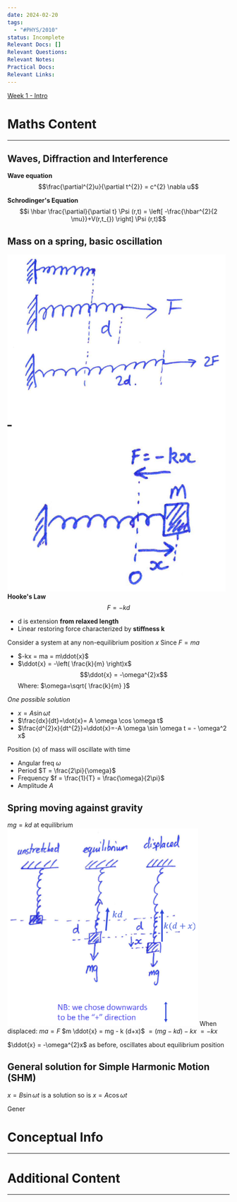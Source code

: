 ```yaml
---
date: 2024-02-20
tags:
  - "#PHYS/2010"
status: Incomplete
Relevant Docs: []
Relevant Questions: 
Relevant Notes: 
Practical Docs: 
Relevant Links:
---
```

[Week 1 - Intro](Attachments/PHYS2010%20Week%201%20Intro%20and%20SHM.pdf)
# Maths Content
---

## Waves, Diffraction and Interference

**Wave equation**
$$\frac{\partial^{2}u}{\partial t^{2}} = c^{2} \nabla u$$


**Schrodinger's Equation**
$$i \hbar \frac{\partial}{\partial t} \Psi (r,t) = \left[  -\frac{\hbar^{2}{2 \mu}}+V(r,t_{}) \right] \Psi (r,t)$$

## Mass on a spring, basic oscillation
![](Attachments/Pasted%20image%2020240220102516.png)
**Hooke's Law**
$$F = -kd$$
- d is extension **from relaxed length**
- Linear restoring force characterized by **stiffness k**

Consider a system at any non-equilibrium position $x$
Since $F=ma$
- $-kx = ma = m\ddot{x}$
- $\ddot{x} = -\left( \frac{k}{m} \right)x$
$$\ddot{x} = -\omega^{2}x$$
Where:
$\omega=\sqrt{ \frac{k}{m} }$

*One possible solution*
- $x = A\sin \omega t$
- $\frac{dx}{dt}=\dot{x}= A \omega \cos \omega t$
- $\frac{d^{2}x}{dt^{2}}=\ddot{x}=-A \omega \sin \omega t = - \omega^2 x$

Position (x) of mass will oscillate with time
- Angular freq $\omega$
- Period $T = \frac{2\pi}{\omega}$
- Frequency $f = \frac{1}{T} = \frac{\omega}{2\pi}$
- Amplitude $A$

## Spring moving against gravity
$mg = kd$ at equilibrium
![](Attachments/Pasted%20image%2020240220102750.png)
When displaced:
$ma = F$
$m \ddot{x} = mg - k (d+x)$
$= (mg-kd)-kx$
$=-kx$

$\ddot{x} = -\omega^{2}x$ as before, oscillates about equilibrium position

## General solution for Simple Harmonic Motion (SHM)

$x = B \sin \omega t$ is a solution
so is $x = A \cos \omega t$

Gener

# Conceptual Info
---



# Additional Content
---
